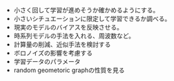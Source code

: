 - 小さく回して学習が進めそうか確かめるようにする。
- 小さいシチュエーションに限定して学習できるか調べる。
- 現実のモデルのバイアスを反映させる。
- 時系列モデルの手法を入れる、周波数など。
- 計算量の削減、近似手法を検討する
- ボロノイズの影響を考慮する
- 学習データのパラメータ
- random geometoric graphの性質を見る